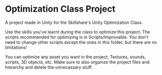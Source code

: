 # Optimization Class Project
A project made in Unity for the Skillshare's Unity Optimization Class.

Use the skills you've learnt during the class to optimize this project.
The scripts recommended for optimizing is in Scripts/Improvable.
You don't need to change other scripts except the ones in this folder, but there are no limitations!

You can optimize any asset you want in the project; Textures, sounds, scripts, 3D objects, etc.
Make sure to also organize the project files and hierarchy and delete the unnecassary stuff.
